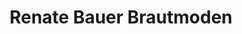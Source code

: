 ---
title: "Renate Bauer Brautmoden"
url: /kirchentellinsfurt/renate-bauer-brautmoden/
shop: Kleidung
---